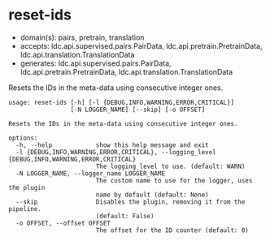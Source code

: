 # reset-ids

* domain(s): pairs, pretrain, translation
* accepts: ldc.api.supervised.pairs.PairData, ldc.api.pretrain.PretrainData, ldc.api.translation.TranslationData
* generates: ldc.api.supervised.pairs.PairData, ldc.api.pretrain.PretrainData, ldc.api.translation.TranslationData

Resets the IDs in the meta-data using consecutive integer ones.

```
usage: reset-ids [-h] [-l {DEBUG,INFO,WARNING,ERROR,CRITICAL}]
                 [-N LOGGER_NAME] [--skip] [-o OFFSET]

Resets the IDs in the meta-data using consecutive integer ones.

options:
  -h, --help            show this help message and exit
  -l {DEBUG,INFO,WARNING,ERROR,CRITICAL}, --logging_level {DEBUG,INFO,WARNING,ERROR,CRITICAL}
                        The logging level to use. (default: WARN)
  -N LOGGER_NAME, --logger_name LOGGER_NAME
                        The custom name to use for the logger, uses the plugin
                        name by default (default: None)
  --skip                Disables the plugin, removing it from the pipeline.
                        (default: False)
  -o OFFSET, --offset OFFSET
                        The offset for the ID counter (default: 0)
```

